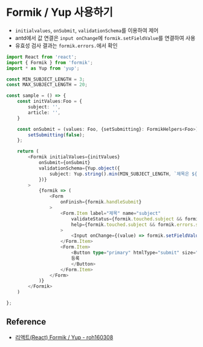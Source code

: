 # Formik / Yup 사용하기

- `initialvalues`, `onSubmit`, `validationSchema`를 이용하여 제어
- antd에서 값 연결은 `input onChange`에 `formik.setFieldValue`를 연결하여 사용
- 유효성 검사 결과는 `formik.errors.`에서 확인

```typescript
import React from 'react';
import { Formik } from 'formik';
import * as Yup from 'yup';

const MIN_SUBJECT_LENGTH = 3;
const MAX_SUBJECT_LENGTH = 20;

const sample = () => {
    const initValues:Foo = {
        subject: '',
        article: '',
    }

    const onSubmit = (values: Foo, {setSubmitting}: FormikHelpers<Foo>) => {
        setSubmitting(false);
    };

    return (
        <Formik initialValues={initValues}
            onSubmit={onSubmit}
            validationSchema={Yup.object({
                subject: Yup.string().min(MIN_SUBJECT_LENGTH, `제목은 ${MIN_SUBJECT_LENGTH}글자 이상으로 작성해주세요.`).max(MAX_SUBJECT_LENGTH, `제목은 ${MAX_SUBJECT_LENGTH}자 이내로 작성해주세요.`).required('제목을 입력해주세요.'),
            })}
        >
            {formik => (
                <Form
                    onFinish={formik.handleSubmit}
                >
                    <Form.Item label="제목" name="subject"
                        validateStatus={formik.touched.subject && formik.errors.subject ? 'error' : undefined}
                        help={formik.touched.subject && formik.errors.subject}
                    >
                        <Input onChange={(value) => formik.setFieldValue('subject', value.currentTarget.value)} />
                    </Form.Item>
                    <Form.Item>
                        <Button type="primary" htmlType="submit" size="large" block>
                        등록
                        </Button>
                    </Form.Item>
                </Form>
            )}
        </Formik>
    )

};

```

## Reference
- [리액트(React) Formik / Yup - roh160308](https://velog.io/@roh160308/%EB%A6%AC%EC%95%A1%ED%8A%B8React-Formik-Yup)
